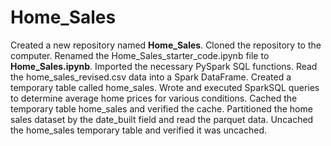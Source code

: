 # Home_Sales
Created a new repository named **Home_Sales**.
Cloned the repository to the computer.
Renamed the Home_Sales_starter_code.ipynb file to **Home_Sales.ipynb**.
Imported the necessary PySpark SQL functions.
Read the home_sales_revised.csv data into a Spark DataFrame.
Created a temporary table called home_sales.
Wrote and executed SparkSQL queries to determine average home prices for various conditions.
Cached the temporary table home_sales and verified the cache.
Partitioned the home sales dataset by the date_built field and read the parquet data.
Uncached the home_sales temporary table and verified it was uncached.





